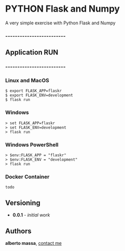 
# PYTHON Flask and Numpy 

A very simple exercise with Python Flask and Numpy

### -------------------------
## Application RUN
### -------------------------

### Linux and MacOS
```
$ export FLASK_APP=flaskr
$ export FLASK_ENV=development
$ flask run
```

### Windows
```
> set FLASK_APP=flaskr
> set FLASK_ENV=development
> flask run
```

### Windows PowerShell
```
> $env:FLASK_APP = "flaskr"
> $env:FLASK_ENV = "development"
> flask run
```

### Docker Container
```
todo 
```

## Versioning

* **0.0.1** - *initial work*

## Authors

**alberto massa**, [contact me](https://www.facebook.com/albertomassa.info)